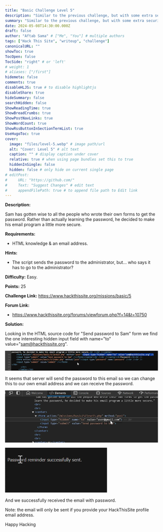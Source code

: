 ```yaml
---
title: "Basic Challenge Level 5"
description: "Similar to the previous challenge, but with some extra security measures in place. Requirements: HTML knowledge, JS or FF, an email address."
summary: "Similar to the previous challenge, but with some extra security measures in place. Requirements: HTML knowledge, JS or FF, an email address."
date: 2024-05-08T14:30:00.000Z
draft: false
author: "Aftab Sama" # ["Me", "You"] # multiple authors
tags: ["Hack This Site", "writeup", "challenge"]
canonicalURL: ""
showToc: true
TocOpen: false
TocSide: "right" # or 'left'
# weight: 1
# aliases: ["/first"]
hidemeta: false
comments: true
disableHLJS: true # to disable highlightjs
disableShare: true
hideSummary: false
searchHidden: false
ShowReadingTime: true
ShowBreadCrumbs: true
ShowPostNavLinks: true
ShowWordCount: true
ShowRssButtonInSectionTermList: true
UseHugoToc: true
cover:
  image: "files/level-5.webp" # image path/url
  alt: "Cover: Level 5" # alt text
  caption: "" # display caption under cover
  relative: true # when using page bundles set this to true
  hiddenInSingle: false
  hidden: false # only hide on current single page
# editPost:
#     URL: "https://github.com/"
#     Text: "Suggest Changes" # edit text
#     appendFilePath: true # to append file path to Edit link
---
```


**Description:**

Sam has gotten wise to all the people who wrote their own forms to get the password. Rather than actually learning the password, he decided to make his email program a little more secure.

**Requirements:**

- HTML knowledge & an email address.

**Hints:**

- The script sends the password to the administrator, but… who says it has to go to the administrator?

**Difficulty:** Easy.

**Points:** 25

**Challenge Link:** https://www.hackthissite.org/missions/basic/5

**Forum Link:**

- https://www.hackthissite.org/forums/viewforum.php?f=14&t=10750

**Solution:**

Looking in the HTML source code for "Send password to Sam" form we find the one interesting hidden input field with name="to" value="sam@hackthissite.org".

![Level 5.1](files/level-5-1.webp#center)

It seems that server will send the password to this email so we can change this to our own email address and we can receive the password.

![Level 5.2](files/level-5-2.webp#center)

![Level 5.3](files/level-5-3.webp#center)

And we successfully received the email with password.

Note: the email will only be sent if you provide your HackThisSite profile email address.

Happy Hacking
